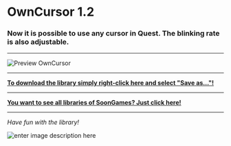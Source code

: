 # OwnCursor 1.2
### Now it is possible to use any cursor in Quest. The blinking rate is also adjustable.
---

![Preview OwnCursor](https://raw.githubusercontent.com/SoonGames/quest_libraries/master/OwnCursor/readme/OwnCursor.gif)

---
**[To download the library simply right-click here and select "Save as..."!](https://github.com/SoonGames/quest_libraries/raw/master/OwnCursor/OwnCursor.js)**

---
**[You want to see all libraries of SoonGames? Just click here!](https://github.com/SoonGames/quest_libraries)**

---

*Have fun with the library!*

![enter image description here](https://raw.githubusercontent.com/SoonGames/quest_libraries/master/soongames.png)